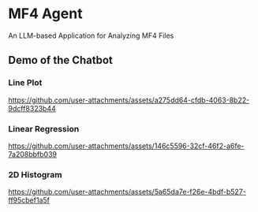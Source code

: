 # MF4 Agent
An LLM-based Application for Analyzing MF4 Files

## Demo of the Chatbot

### Line Plot
https://github.com/user-attachments/assets/a275dd64-cfdb-4063-8b22-9dcff8323b44

### Linear Regression
https://github.com/user-attachments/assets/146c5596-32cf-46f2-a6fe-7a208bbfb039

### 2D Histogram
https://github.com/user-attachments/assets/5a65da7e-f26e-4bdf-b527-ff95cbef1a5f

